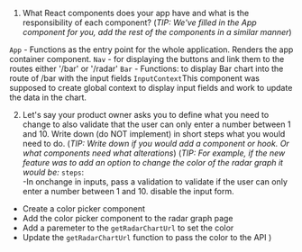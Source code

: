 1. What React components does your app have and what is the responsibility of each component?
(_TIP: We've filled in the App component for you, add the rest of the components in a similar manner_)

`App` - Functions as the entry point for the whole application. Renders the app container component.
`Nav` - for displaying the buttons and link them to the routes either '/bar' or '/radar'
`Bar` - Functions: to display Bar chart into the route of /bar with the input fields
`InputContext`This component was supposed to create global context to display input fields and work to update the data in the chart.


2. Let's say your product owner asks you to define what you need to change to also validate that the user can only enter a number between 1 and 10. Write down (do NOT implement) in short steps what you would need to do.
(_TIP: Write down if you would add a component or hook. Or what components need what alterations_)
(_TIP: For example, if the new feature was to add an option to change the color of the radar graph it would be:_
`steps`:  
-In onchange in inputs,  pass a validation to validate if the user can only enter a number between 1 and 10. disable the input form.




- Create a color picker component
- Add the color picker component to the radar graph page
- Add a paremeter to the `getRadarChartUrl` to set the color
- Update the `getRadarChartUrl` function to pass the color to the API
)


